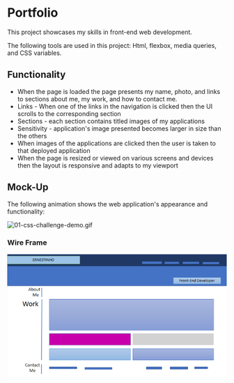 # Portfolio

This project showcases my skills in front-end web development.

The following tools are used in this project: Html, flexbox, media queries, and CSS variables.

## Functionality

- When the page is loaded the page presents my name, photo, and links to sections about me, my work, and how to contact me.
- Links - When one of the links in the navigation is clicked then the UI scrolls to the corresponding section
- Sections - each section contains titled images of my applications
- Sensitivity - application's image presented becomes larger in size than the others
- When images of the applications are clicked then the user is taken to that deployed application
- When the page is resized or viewed on various screens and devices then the layout is responsive and adapts to my viewport

## Mock-Up

The following animation shows the web application's appearance and functionality:

![01-css-challenge-demo.gif](images\01-css-challenge-demo.gif)



### Wire Frame

![1676431815558](image/README/1676431815558.png)


